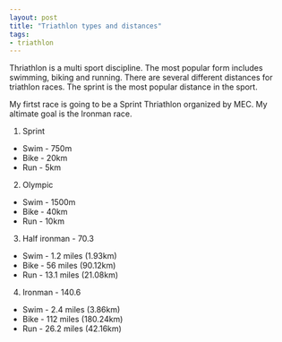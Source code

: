 ```yaml
---
layout: post
title: "Triathlon types and distances"
tags:
- triathlon
---
```


Thriathlon is a multi sport discipline. The most popular form includes swimming, biking and running. 
There are several different distances for triathlon races. The sprint is the most popular distance in the sport.

My firtst race is going to be a Sprint Thriathlon organized by MEC. My altimate goal is the Ironman race.

1. Sprint

  * Swim - 750m
  * Bike - 20km
  * Run - 5km


2. Olympic

  * Swim - 1500m
  * Bike - 40km
  * Run - 10km


3. Half ironman - 70.3

  * Swim - 1.2 miles (1.93km)
  * Bike - 56 miles (90.12km)
  * Run - 13.1 miles (21.08km)


4. Ironman - 140.6

  * Swim - 2.4 miles (3.86km)
  * Bike - 112 miles (180.24km)
  * Run - 26.2 miles (42.16km)
